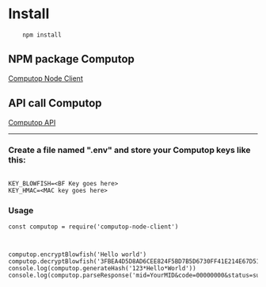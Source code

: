 # Install

        npm install

## NPM package Computop

[Computop Node Client](https://www.npmjs.com/package/computop-node-client)

## API call Computop

[Computop API](https://developer.computop.com/display/EN/Create+an+API+call+and+use+Blowfish+encryption)

---

### Create a file named ".env" and store your Computop keys like this:

```

KEY_BLOWFISH=<BF Key goes here>
KEY_HMAC=<MAC key goes here>

```

### Usage

```
const computop = require('computop-node-client')



computop.encryptBlowfish('Hello world')
computop.decryptBlowfish('3FBEA4D5D8AD6CEE824F5BD7B5D6730FF41E214E67D515EC')
console.log(computop.generateHash('123*Hello*World'))
console.log(computop.parseResponse('mid=YourMID&code=00000000&status=success));
```
